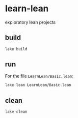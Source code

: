 # learn-lean

exploratory lean projects

## build

```sh
lake build
```

## run

For the file `LearnLean/Basic.lean`:
```sh
lake lean LearnLean/Basic.lean
```

## clean

```sh
lake clean
```